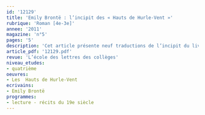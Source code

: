 ```yaml
---
id: '12129'
title: 'Emily Brontë : l’incipit des « Hauts de Hurle-Vent »'
rubrique: 'Roman [4e-3e]'
annee: '2011'
magazine: 'n°5'
pages: '5'
description: 'Cet article présente neuf traductions de l’incipit du livre…'
article_pdf: '12129.pdf'
revue: 'L’école des lettres des collèges'
niveau_etudes:
- quatrième
oeuvres:
- Les  Hauts de Hurle-Vent
ecrivains:
- Emily Brontë
programmes:
- lecture - récits du 19e siècle
---
```

